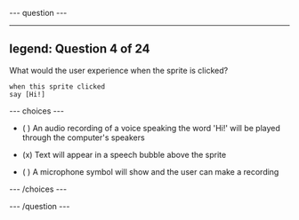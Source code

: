 
--- question ---

---
legend: Question 4 of 24
---

What would the user experience when the sprite is clicked?

```blocks3
when this sprite clicked
say [Hi!]
```

--- choices ---

- ( ) An audio recording of a voice speaking the word 'Hi!' will be played through the computer's speakers

- (x) Text will appear in a speech bubble above the sprite

- ( ) A microphone symbol will show and the user can make a recording

--- /choices ---

--- /question ---
